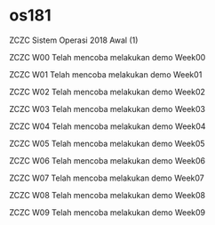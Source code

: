 # os181
ZCZC Sistem Operasi 2018 Awal (1)

ZCZC W00 Telah mencoba melakukan demo Week00

ZCZC W01 Telah mencoba melakukan demo Week01

ZCZC W02 Telah mencoba melakukan demo Week02

ZCZC W03 Telah mencoba melakukan demo Week03

ZCZC W04 Telah mencoba melakukan demo Week04

ZCZC W05 Telah mencoba melakukan demo Week05

ZCZC W06 Telah mencoba melakukan demo Week06

ZCZC W07 Telah mencoba melakukan demo Week07

ZCZC W08 Telah mencoba melakukan demo Week08

ZCZC W09 Telah mencoba melakukan demo Week09
